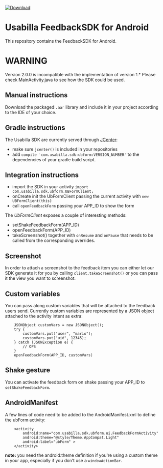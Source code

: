 [ ![Download](https://api.bintray.com/packages/usabilla/maven/ubform/images/download.svg) ](https://bintray.com/usabilla/maven/ubform/_latestVersion)

# Usabilla FeedbackSDK for Android
This repository contains the FeedbackSDK for Android.

# WARNING
Version 2.0.0 is incompatible with the implementation of version 1.*
Please check MainActivity.java to see how the SDK could be used.

## Manual instructions
Download the packaged `.aar` library and include it in your project according to the IDE of your choice.

## Gradle instructions
The Usabilla SDK are currently served through [JCenter](https://bintray.com/usabilla/maven/ubform/view):
 - make sure `jcenter()` is included in your repositories
 - add `compile 'com.usabilla.sdk:ubform:VERSION_NUMBER'` to the dependencies of your gradle build script.

## Integration instructions
 - import the SDK in your activity `import com.usabilla.sdk.ubform.UBFormClient;`
 - onCreate init the UbFormClient passing the current activity with `new UBFormClient(this)`
 - call `openFeedbackForm` passing your APP_ID to show the form

The *UbFormClient* exposes a couple of interesting methods:
 - setShakeFeedbackForm(APP_ID)
 - openFeedbackForm(APP_ID)
 - takeScreenshot()
together with `onResume` and `onPause` that needs to be called from the corresponding overrides.

## Screenshot
In order to attach a screenshot to the feedback item you can either let our SDK generate it for you by calling `client.takeScreenshot()`
or you can pass it the view you want to screenshot.

## Custom variables
You can pass along custom variables that will be attached to the feedback users send.
Currently custom variables are represented by a JSON object attached to the activity intent as extra:
```
    JSONObject customVars = new JSONObject();
    try {
        customVars.put("user", "mario");
        customVars.put("uid", 12345);
    } catch (JSONException e) {
        // OPS
    }
    openFeedbackForm(APP_ID, customVars)
```

## Shake gesture
You can activate the feedback form on shake passing your APP_ID to `setShakeFeedbackForm`.

## AndroidManifest
A few lines of code need to be added to the AndroidManifest.xml to define the ubForm activity:
```
    <activity
        android:name="com.usabilla.sdk.ubform.ui.FeedbackFormActivity"
        android:theme="@style/Theme.AppCompat.Light"
        android:label="ubForm" >
    </activity>
```
**note:** you need the android:theme definition if you're using a custom theme in your app, especially if you don't use a `windowActionBar`.